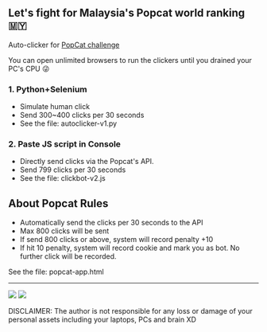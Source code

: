 ## Let's fight for Malaysia's Popcat world ranking 🇲🇾

Auto-clicker for <a href="https://popcat.click/" target="_blank">PopCat challenge</a>

You can open unlimited browsers to run the clickers until you drained your PC's CPU 😜

### 1. Python+Selenium
- Simulate human click
- Send 300~400 clicks per 30 seconds
- See the file: autoclicker-v1.py

### 2. Paste JS script in Console
- Directly send clicks via the Popcat's API.
- Send 799 clicks per 30 seconds
- See the file: clickbot-v2.js

## About Popcat Rules
- Automatically send the clicks per 30 seconds to the API
- Max 800 clicks will be sent
- If send 800 clicks or above, system will record penalty +10
- If hit 10 penalty, system will record cookie and mark you as bot. No further click will be recorded.

See the file: popcat-app.html

---

<img src="https://i.imgur.com/xuvErqk.png">

<img src="https://i.imgur.com/7NQuIX1.png">

DISCLAIMER: The author is not responsible for any loss or damage of your personal assets including your laptops, PCs and brain XD

